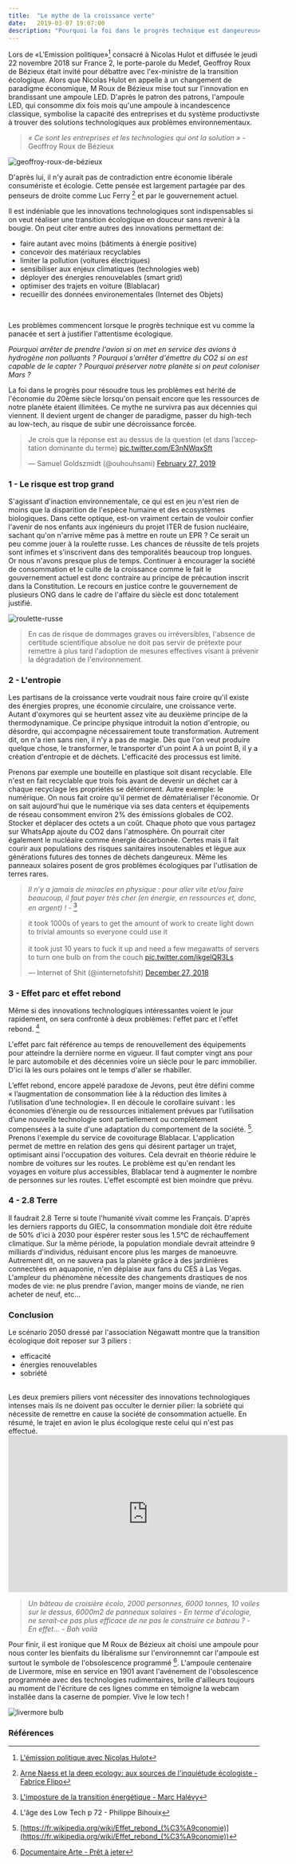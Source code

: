 ```yaml
---
title:  "Le mythe de la croissance verte"
date:   2019-03-07 19:07:00
description: "Pourquoi la foi dans le progrès technique est dangeureuse ?"
---
```


Lors de «L'Emission politique»[^1] consacré à Nicolas Hulot et diffusée le jeudi 22 novembre 2018 sur France 2, le porte-parole du Medef, Geoffroy Roux de Bézieux était invité pour débattre avec l'ex-ministre de la transition écologique. Alors que Nicolas Hulot en appelle à un changement de paradigme économique, M Roux de Bézieux mise tout sur l'innovation en brandissant une ampoule LED. D'après le patron des patrons, l'ampoule LED, qui consomme dix fois mois qu'une ampoule à incandescence classique, symbolise la capacité des entreprises et du système productivste à trouver des solutions technologiques aux problèmes environnementaux.

> *« Ce sont les entreprises et les technologies qui ont la solution »* -
Geoffroy Roux de Bézieux

![geoffroy-roux-de-bézieux]({{site.url}}/assets/images/croissance-verte/roux-de-bezieux.png)

D'après lui, il n'y aurait pas de contradiction entre économie libérale consumériste et écologie. Cette pensée est largement partagée par des penseurs de droite comme Luc Ferry [^2] et par le gouvernement actuel.

Il est indéniable que les innovations technologiques sont indispensables si on veut réaliser une transition écologique en douceur sans revenir à la bougie. On peut citer entre autres des innovations permettant de:

* faire autant avec moins (bâtiments à énergie positive)
* concevoir des matériaux recyclables
* limiter la pollution (voitures électriques)
* sensibiliser aux enjeux climatiques (technologies web)
* déployer des énergies renouvelables (smart grid)
* optimiser des trajets en voiture (Blablacar)
* recueillir des données environementales (Internet des Objets)

<br/>

Les problèmes commencent lorsque le progrès technique est vu comme la panacée et sert à justifier l'attentisme écologique.

*Pourquoi arrêter de prendre l'avion si on met en service des avions à hydrogène non polluants ?*
*Pourquoi s'arrêter d'émettre du CO2 si on est capable de le capter ?*
*Pourquoi préserver notre planète si on peut coloniser Mars ?*

La foi dans le progrès pour résoudre tous les problèmes est hérité de l'économie du 20ème siècle lorsqu'on pensait encore que les ressources de notre planète étaient illimitées. Ce mythe ne survivra pas aux décennies qui viennent. Il devient urgent de changer de paradigme, passer du high-tech au low-tech, au risque de subir une décroissance forcée.

<blockquote class="twitter-tweet" data-lang="en"><p lang="fr" dir="ltr">Je crois que la réponse est au dessus de la question (et dans l’acceptation dominante du terme) <a href="https://t.co/E3nNWqxSft">pic.twitter.com/E3nNWqxSft</a></p>&mdash; Samuel Goldszmidt (@ouhouhsami) <a href="https://twitter.com/ouhouhsami/status/1100717033942122497?ref_src=twsrc%5Etfw">February 27, 2019</a></blockquote>
<script async src="https://platform.twitter.com/widgets.js" charset="utf-8"></script>



### 1 - Le risque est trop grand

S'agissant d'inaction environnementale, ce qui est en jeu n'est rien de moins que la disparition de l'espèce humaine et des ecosystèmes biologiques. Dans cette optique, est-on vraiment certain de vouloir confier l'avenir de nos enfants aux ingénieurs du projet ITER de fusion nucléaire, sachant qu'on n'arrive même pas à mettre en route un EPR ? Ce serait un peu comme jouer à la roulette russe. Les chances de réussite de tels projets sont infimes et s'inscrivent dans des temporalités beaucoup trop longues. Or nous n'avons presque plus de temps. Continuer à encourager la société de consommation et le culte de la croissance comme le fait le gouvernement actuel est donc contraire au principe de précaution inscrit dans la Constitution. Le recours en justice contre le gouvernement de plusieurs ONG dans le cadre de l'affaire du siècle est donc totalement justifié.

![roulette-russe]({{site.url}}/assets/images/croissance-verte/roulette-russe.png)

> En cas de risque de dommages graves ou irréversibles, l'absence de certitude scientifique absolue ne doit pas servir de prétexte pour remettre à plus tard l'adoption de mesures effectives visant à prévenir la dégradation de l'environnement.

### 2 - L'entropie

Les partisans de la croissance verte voudrait nous faire croire qu'il existe des énergies propres, une économie circulaire, une croissance verte. Autant d'oxymores qui se heurtent assez vite au deuxième principe de la thermodynamique. Ce principe physique introduit la notion d'entropie, ou désordre, qui accompagne nécessairement toute transformation. Autrement dit, on n'a rien sans rien, il n'y a pas de magie. Dès que l'on veut produire quelque chose, le transformer, le transporter d'un point A à un point B, il y a création d'entropie et de déchets. L'efficacité des processus est limité.

Prenons par exemple une bouteille en plastique soit disant recyclable. Elle n'est en fait recyclable que trois fois avant de devenir un déchet car à chaque recyclage les propriétés se détériorent.
Autre exemple: le numérique. On nous fait croire qu'il permet de dématérialiser l'économie. Or on sait aujourd'hui que le numérique via ses data centers et équipements de réseau consomment environ 2% des émissions globales de CO2. Stocker et déplacer des octets a un coût. Chaque photo que vous partagez sur WhatsApp ajoute du CO2 dans l'atmosphère.
On pourrait citer également le nucléaire comme énergie décarbonée. Certes mais il fait courir aux populations des risques sanitaires insoutenables et lègue aux générations futures des tonnes de déchets dangeureux. Même les panneaux solaires posent de gros problèmes écologiques par l'utlisation de terres rares.

> *Il n’y a jamais de miracles en physique : pour aller vite et/ou faire beaucoup, il faut payer très cher (en énergie, en ressources et, donc, en argent) !* - [^3]

<blockquote class="twitter-tweet" data-lang="en"><p lang="en" dir="ltr">it took 1000s of years to get the amount of work to create light down to trivial amounts so everyone could use it<br><br>it took just 10 years to fuck it up and need a few megawatts of servers to turn one bulb on from the couch <a href="https://t.co/ikgelQR3Ls">pic.twitter.com/ikgelQR3Ls</a></p>&mdash; Internet of Shit (@internetofshit) <a href="https://twitter.com/internetofshit/status/1078428201104408576?ref_src=twsrc%5Etfw">December 27, 2018</a></blockquote>
<script async src="https://platform.twitter.com/widgets.js" charset="utf-8"></script>



### 3 - Effet parc et effet rebond

Même si des innovations technologiques intéressantes voient le jour rapidement, on sera confronté à deux problèmes: l'effet parc et l'effet rebond. [^4]

L'effet parc fait référence au temps de renouvellement des équipements pour atteindre la dernière norme en vigueur. Il faut compter vingt ans pour le parc automobile et des décennies voire un siècle pour le parc immobilier. D'ici là les ours polaires ont le temps d'aller se rhabiller.

L’effet rebond, encore appelé paradoxe de Jevons, peut être défini comme « l’augmentation de consommation liée à la réduction des limites à l’utilisation d’une technologie». Il en découle le corollaire suivant : les économies d’énergie ou de ressources initialement prévues par l’utilisation d’une nouvelle technologie sont partiellement ou complètement compensées à la suite d'une adaptation du comportement de la société. [^5]. Prenons l'exemple du service de covoiturage Blablacar. L'application permet de mettre en relation des gens qui désirent partager un trajet, optimisant ainsi l'occupation des voitures. Cela devrait en théorie réduire le nombre de voitures sur les routes. Le problème est qu'en rendant les voyages en voiture plus accessibles, Blablacar tend à augmenter le nombre de personnes sur les routes. L'effet escompté est bien moindre que prévu.

### 4 - 2.8 Terre

Il faudrait 2.8 Terre si toute l'humanité vivait comme les Français. D'après les derniers rapports du GIEC, la consommation mondiale doit être réduite de 50% d'ici à 2030 pour éspérer rester sous les 1.5°C de réchauffement climatique. Sur la même période, la population mondiale devrait atteindre 9 milliards d'individus, réduisant encore plus les marges de manoeuvre. Autrement dit, on ne sauvera pas la planète grâce à des jardinières connectées en aquaponie, n'en déplaise aux fans du CES à Las Vegas. L'ampleur du phénomène nécessite des changements drastiques de nos modes de vie: ne plus prendre l'avion, manger moins de viande, ne rien acheter de neuf, etc...

### Conclusion

Le scénario 2050 dressé par l'association Négawatt montre que la transition écologique doit reposer sur 3 piliers :
* efficacité
* énergies renouvelables
* sobriété

<br/>
Les deux premiers piliers vont nécessiter des innovations technologiques intenses mais ils ne doivent pas occulter le dernier pilier: la sobriété qui nécessite de remettre en cause la société de consommation actuelle. En résumé, le trajet en avion le plus écologique reste celui qui n'est pas effectué.

<iframe width="560" height="315" src="https://www.youtube.com/embed/qe_WdSjVjfs" frameborder="0" allow="accelerometer; autoplay; encrypted-media; gyroscope; picture-in-picture" allowfullscreen></iframe>

> *Un bâteau de croisière écolo, 2000 personnes, 6000 tonnes, 10 voiles sur le dessus, 6000m2 de panneaux solaires* - *En terme d'écologie, ne serait-ce pas plus efficace de ne pas le construire ce bateau ?* - *En effet...* - *Bah voilà*

Pour finir, il est ironique que M Roux de Bézieux ait choisi une ampoule pour nous conter les bienfaits du libéralisme sur l'environnemnt car l'ampoule est surtout le symbole de l'obsolescence programmé [^6]. L'ampoule centenaire de Livermore, mise en service en 1901 avant l'avénement de l'obsolescence programmée avec des technologies rudimentaires, brille d'ailleurs toujours au moment de l'écriture de ces lignes comme en témoigne la webcam installée dans la caserne de pompier. Vive le low tech !

![livermore bulb](http://www.centennialbulb.org/oldbulb/ctbulb.jpg)


### Références

[^1]: [L'émission politique avec Nicolas Hulot](https://www.france.tv/france-2/l-emission-politique/l-emission-politique-saison-3/797241-episode-du-jeudi-22-novembre-2018.html)

[^2]: [Arne Naess et la deep ecology: aux sources de l'inquiétude écologiste - Fabrice Flipo](https://hal.archives-ouvertes.fr/hal-00958042/document)

[^3]: [L'imposture de la transition énergétique - Marc Halévy](https://linactuelle.fr/index.php/2018/12/16/marc-halevy-limposture-de-la-transition-energetique/)

[^4]: L'âge des Low Tech p 72 - Philippe Bihouix

[^5]: [https://fr.wikipedia.org/wiki/Effet_rebond_(%C3%A9conomie)](https://fr.wikipedia.org/wiki/Effet_rebond_(%C3%A9conomie))

[^6]: [Documentaire Arte - Prêt à jeter](https://www.youtube.com/watch?v=Y_fHAIfoqcQ)


